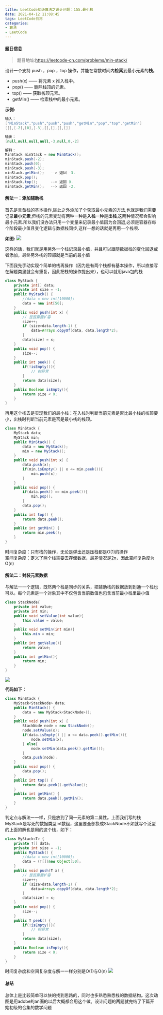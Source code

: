 ```yaml
---
title: LeetCode初级算法之设计问题：155.最小栈
date: 2021-04-12 11:08:45
tags: LeetCode日常
categories: 
- 算法
- LeetCode
---
```


#### 题目信息
>题目地址:https://leetcode-cn.com/problems/min-stack/

设计一个支持 push ，pop ，top 操作，并能在常数时间内**检索**到最小元素的**栈**。
* push(x) —— 将元素 x 推入栈中。
* pop() —— 删除栈顶的元素。
* top() —— 获取栈顶元素。
* getMin() —— 检索栈中的最小元素。

**示例:**
```java
输入：
["MinStack","push","push","push","getMin","pop","top","getMin"]
[[],[-2],[0],[-3],[],[],[],[]]

输出：
[null,null,null,null,-3,null,0,-2]

解释：
MinStack minStack = new MinStack();
minStack.push(-2);
minStack.push(0);
minStack.push(-3);
minStack.getMin();   --> 返回 -3.
minStack.pop();
minStack.top();      --> 返回 0.
minStack.getMin();   --> 返回 -2.
```

#### 解法一：添加辅助栈

首先是具备栈的基本操作,除此之外添加了个获取最小元素的方法,也就是我们需要记录**最小元素**,但栈的元素变动有两种一种是**入栈**一种是**出栈**,这两种情况都会影响最小元素.所以我们没办法只用一个变量来记录最小值因为会回退,必须是容器存每个阶段最小值且变化逻辑与数据栈同步,这样一想的话就是再用一个栈呗.

**如图:**
![](https://gitee-blogimage.oss-cn-beijing.aliyuncs.com/blogImage/%E6%9C%80%E5%B0%8F%E6%A0%88/1.gif)

这样的话，我们就是用另外一个栈记录最小值，并且可以跟随数据栈的变化回退或者添加，最终另外栈的顶部就是当前的最小值

下面我先手动实现个简单的栈再操作（因为是有两个栈都有基本操作，所以直接写在解题类里就会有重复，因此把栈的操作提出来），也可以就用java包的栈
```java
class MyStack {
	private int[] data;
	private int size = -1;
	public MyStack() {
		//data = new int[10000];
		data = new int[50];
	}
	public void push(int x) {
		// 是否需要扩容
		size++;
		if (size>data.length-1) {
			data=Arrays.copyOf(data, data.length*2);
		}
		data[size] = x;
	}
	public void pop() {
		size--;
	}
	public int peek() {
		if(!isEmpty()){
			// 抛异常
		}
		return data[size];
	}
	public Boolean isEmpty(){
		return size < 0;
	}
}
```
再用这个栈去是实现我们的最小栈：在入栈时判断当前元素是否比最小栈的栈顶要小，出栈时判断当前元素是否是最小栈的栈顶。
```java
class MinStack {
	MyStack data;
	MyStack min;
	public MinStack() {
		data = new MyStack();
		min = new MyStack();
	}
	public void push(int x) {
		data.push(x);
		if(min.isEmpty() || x <= min.peek()){
			min.push(x);
		}
	}
	public void pop() {
		if(data.peek() == min.peek()){
			min.pop();
		}
		data.pop();
	}
	public int top() {
		return data.peek();
	}
	public int getMin() {
		return min.peek();
	}
}
```
时间复杂度：只有栈的操作，无论是弹出还是压栈都是O(1)的操作</br>
空间复杂度：定义了两个栈需要去存储数据，最差情况是2n，因此空间复杂度为O(n)

#### 解法二：封装元素数据
与解法一一个逻辑，既然两个栈是同步的关系，把辅助栈的数据放到到通一个栈也可以。每个元素是一个对象其中不仅包含当前数值也包含当前最小栈里最小值
```java
class StackNode{
	private int value;
	private int min;
	public void setValue(int value){
		this.value = value;
	}
	public void setMin(int min){
		this.min = min;
	}
	public int getValue(){
		return value;
	}
	public int getMin(){
		return min;
	}
}
```
![](https://gitee-blogimage.oss-cn-beijing.aliyuncs.com/blogImage/%E6%9C%80%E5%B0%8F%E6%A0%88/2.gif)

**代码如下：**
```java
class MinStack {
	MyStack<StackNode> data;
	public MinStack() {
		data = new MyStack<StackNode>();
	}
	public void push(int x) {
		StackNode node = new StackNode();
		node.setValue(x);
		if(data.isEmpty() || x <= data.peek().getMin()){
			node.setMin(x);
		} else{
			node.setMin(data.peek().getMin());
		}
		data.push(node);
	}
	public void pop() {
		data.pop();
	}
	public int top() {
		return data.peek().getValue();
	}
	public int getMin() {
		return data.peek().getMin();
	}
}
```
判定点与解法一一样，只是放到了同一元素的第二属性。上面我们写的栈MyStack是写死的数据类型int数组，这里要全部换成StackNode不如就写个泛型的上面的解也是用的这个栈，如下：
```java
class MyStack<T> {
	private T[] data;
	private int size = -1;
	public MyStack() {
		//data = new int[10000];
		data = (T[])new Object[50];
	}
	public void push(T x) {
		// 是否需要扩容
		size++;
		if (size>data.length-1) {
			data=Arrays.copyOf(data, data.length*2);
		}
		data[size] = x;
	}
	public void pop() {
		size--;
	}
	public T peek() {
		if(!isEmpty()){
			// 抛异常
		}
		return data[size];
	}
	public Boolean isEmpty(){
		return size < 0;
	}
}
```
时间复杂度和空间复杂度与解一一样分别是O(1)与O(n)
![](https://gitee-blogimage.oss-cn-beijing.aliyuncs.com/blogImage/%E6%9C%80%E5%B0%8F%E6%A0%88/2.png) 

#### 总结
总体上是比较简单可以快的找到思路的，同时也多熟悉熟悉栈的数据结构。这次动图是用adobe的an画的以后大概都会用这个做。设计问题的两题就完结了下篇开始初级的合集的数学问题